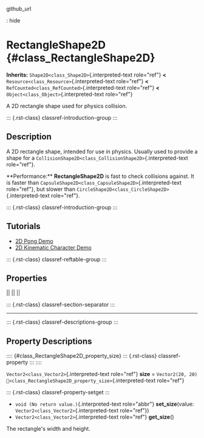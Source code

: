 github_url

:   hide

# RectangleShape2D {#class_RectangleShape2D}

**Inherits:** `Shape2D<class_Shape2D>`{.interpreted-text role="ref"}
**\<** `Resource<class_Resource>`{.interpreted-text role="ref"} **\<**
`RefCounted<class_RefCounted>`{.interpreted-text role="ref"} **\<**
`Object<class_Object>`{.interpreted-text role="ref"}

A 2D rectangle shape used for physics collision.

::: {.rst-class}
classref-introduction-group
:::

## Description

A 2D rectangle shape, intended for use in physics. Usually used to
provide a shape for a
`CollisionShape2D<class_CollisionShape2D>`{.interpreted-text
role="ref"}.

\*\*Performance:\*\* **RectangleShape2D** is fast to check collisions
against. It is faster than
`CapsuleShape2D<class_CapsuleShape2D>`{.interpreted-text role="ref"},
but slower than `CircleShape2D<class_CircleShape2D>`{.interpreted-text
role="ref"}.

::: {.rst-class}
classref-introduction-group
:::

## Tutorials

- [2D Pong Demo](https://godotengine.org/asset-library/asset/2728)
- [2D Kinematic Character
  Demo](https://godotengine.org/asset-library/asset/2719)

::: {.rst-class}
classref-reftable-group
:::

## Properties

||
||
||

::: {.rst-class}
classref-section-separator
:::

------------------------------------------------------------------------

::: {.rst-class}
classref-descriptions-group
:::

## Property Descriptions

:::: {#class_RectangleShape2D_property_size}
::: {.rst-class}
classref-property
:::
::::

`Vector2<class_Vector2>`{.interpreted-text role="ref"} **size** =
`Vector2(20, 20)`
`🔗<class_RectangleShape2D_property_size>`{.interpreted-text role="ref"}

::: {.rst-class}
classref-property-setget
:::

- `void (No return value.)`{.interpreted-text role="abbr"}
  **set_size**(value: `Vector2<class_Vector2>`{.interpreted-text
  role="ref"})
- `Vector2<class_Vector2>`{.interpreted-text role="ref"} **get_size**()

The rectangle\'s width and height.
